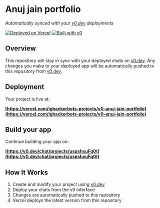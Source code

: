 # Anuj jain portfolio

*Automatically synced with your [v0.dev](https://v0.dev) deployments*

[![Deployed on Vercel](https://img.shields.io/badge/Deployed%20on-Vercel-black?style=for-the-badge&logo=vercel)](https://vercel.com/ighackerbots-projects/v0-anuj-jain-portfolio)
[![Built with v0](https://img.shields.io/badge/Built%20with-v0.dev-black?style=for-the-badge)](https://v0.dev/chat/projects/uspshxuFq0t)

## Overview

This repository will stay in sync with your deployed chats on [v0.dev](https://v0.dev).
Any changes you make to your deployed app will be automatically pushed to this repository from [v0.dev](https://v0.dev).

## Deployment

Your project is live at:

**[https://vercel.com/ighackerbots-projects/v0-anuj-jain-portfolio](https://vercel.com/ighackerbots-projects/v0-anuj-jain-portfolio)**

## Build your app

Continue building your app on:

**[https://v0.dev/chat/projects/uspshxuFq0t](https://v0.dev/chat/projects/uspshxuFq0t)**

## How It Works

1. Create and modify your project using [v0.dev](https://v0.dev)
2. Deploy your chats from the v0 interface
3. Changes are automatically pushed to this repository
4. Vercel deploys the latest version from this repository
